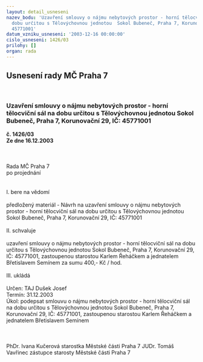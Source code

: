 ```yaml
---
layout: detail_usneseni
nazev_bodu: 'Uzavření smlouvy o nájmu nebytových prostor - horní tělocviční sál na
  dobu určitou s Tělovýchovnou jednotou  Sokol Bubeneč, Praha 7, Korunovační 29, IČ:
  45771001'
datum_vzniku_usneseni: '2003-12-16 00:00:00'
cislo_usneseni: 1426/03
prilohy: []
organ: rada
---
```

<div id="ucUsn_pList" class="usn">
	<span><h2>Usnesení rady MČ Praha 7 </h2>
<br></span><div class="standBody">
<span><h3>Uzavření smlouvy o nájmu nebytových prostor - horní tělocviční sál na dobu určitou s Tělovýchovnou jednotou  Sokol Bubeneč, Praha 7, Korunovační 29, IČ: 45771001</h3></span><div class="center">
		<strong>č. 1426/03</strong><br>
	</div>
<div class="center">
		<strong>Ze dne 16.12.2003</strong><br><br>
	</div>
<br><br>Rada MČ Praha 7<br>po projednání<br><br><br>I.	bere na vědomí<br><br>předložený materiál - Návrh na uzavření smlouvy o nájmu nebytových prostor - horní tělocviční sál na dobu určitou s Tělovýchovnou jednotou  Sokol Bubeneč, Praha 7, Korunovační 29, IČ: 45771001<br><br>II.	schvaluje <br><br>uzavření smlouvy o nájmu nebytových prostor  - horní tělocviční sál na dobu určitou s Tělovýchovnou jednotou Sokol Bubeneč, Praha 7, Korunovační 29, IČ: 45771001, zastoupenou  starostou Karlem Řeháčkem a jednatelem Břetislavem Semínem za sumu 400,- Kč / hod.<br><br>III.	ukládá <br><br>Určen:	TAJ Dušek Josef<br>Termín: 31.12.2003<br>Úkol:	podepsat smlouvu o nájmu nebytových prostor - horní tělocviční sál na dobu určitou s Tělovýchovnou jednotou Sokol Bubeneč, Praha 7, Korunovační 29, IČ: 45771001, zastoupenou  starostou Karlem Řeháčkem a jednatelem Břetislavem Semínem <br> <br><br> 	<br>PhDr. Ivana Kučerová starostka Městské části Praha 7	 JUDr. Tomáš Vavřinec zástupce starosty Městské části Praha 7<br>	<br><br>
</div>
</div>